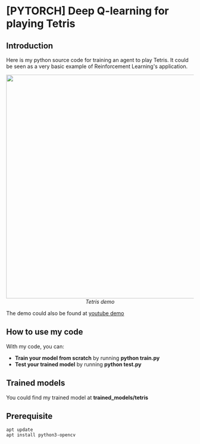 # [PYTORCH] Deep Q-learning for playing Tetris

## Introduction

Here is my python source code for training an agent to play Tetris. It could be seen as a very basic example of Reinforcement Learning's application.
<p align="center">
  <img src="demo/tetris.gif" width=600><br/>
  <i>Tetris demo</i>
</p>

The demo could also be found at [youtube demo](https://youtu.be/g96x6uATAR8)

## How to use my code

With my code, you can:
* **Train your model from scratch** by running **python train.py**
* **Test your trained model** by running **python test.py**

## Trained models

You could find my trained model at **trained_models/tetris**

## Prerequisite
```
apt update
apt install python3-opencv
```